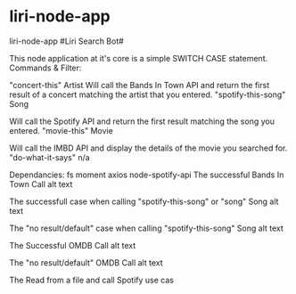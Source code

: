 # liri-node-app
liri-node-app
#Liri Search Bot#

This node application at it's core is a simple SWITCH CASE statement. 
Commands & Filter:

"concert-this" Artist
Will call the Bands In Town API and return the first result of a concert matching the artist that you entered.
"spotify-this-song" Song

Will call the Spotify API and return the first result matching the song you entered.
"movie-this" Movie

Will call the IMBD API and display the details of the movie you searched for.
"do-what-it-says" n/a



Dependancies:
fs
moment
axios
node-spotify-api
The successful Bands In Town Call alt text

The successfull case when calling "spotify-this-song" or "song" Song alt text

The "no result/default" case when calling "spotify-this-song"  Song alt text

The Successful OMDB Call alt text

The "no result/default" OMDB Call alt text

The Read from a file and call Spotify use cas
